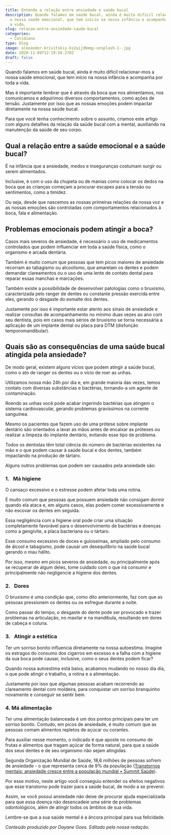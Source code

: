 ```yaml
---
title: Entenda a relação entre ansiedade e saúde bucal
description: Quando falamos em saúde bucal, ainda é muito difícil relacionar-mos
  a nossa saúde emocional, que tem início na nossa infância e acompanha por toda
  a vida.
slug: relacao-entre-ansiedade-saude-bucal
categories:
  - Cotidiano
type: blog
image: alexander-krivitskiy-ks2uijdbmqy-unsplash-1-.jpg
date: 2020-11-09T12:19:50.270Z
draft: false
---
```


Quando falamos em saúde bucal, ainda é muito difícil relacionar-mos a nossa saúde emocional, que tem início na nossa infância e acompanha por toda a vida.

Mas é importante lembrar que é através da boca que nos alimentamos, nos comunicamos e adquirimos diversos comportamentos, como ações de tensão. Justamente por isso que as nossas emoções podem impactar diretamente na nossa saúde bucal.

Para que você tenha conhecimento sobre o assunto, criamos este artigo com alguns detalhes da relação da saúde bucal com a mental, auxiliando na manutenção da saúde de seu corpo.

## Qual a relação entre a saúde emocional e a saúde bucal?

É na infância que a ansiedade, medos e inseguranças costumam surgir ou serem alimentados.

Inclusive, é com o uso da chupeta ou de manias como colocar os dedos na boca que as crianças começam a procurar escapes para a tensão ou sentimentos, como a timidez.

Ou seja, desde que nascemos as nossas primeiras relações da nossa voz e as nossas emoções são controladas com comportamentos relacionados à boca, fala e alimentação.

## Problemas emocionais podem atingir a boca?

Casos mais severos de ansiedade, é necessário o uso de medicamentos controlados que podem influenciar em toda a saúde física, como o organismo e arcada dentária.

Também é muito comum que pessoas que tem picos maiores de ansiedade recorram ao tabagismo ou alcoolismo, que amarelam os dentes e podem demandar clareamentos ou o uso de uma lente de contato dental para reparar essas manchas e marcações.

Também existe a possibilidade de desenvolver patologias como o bruxismo, caracterizada pelo ranger de dentes ou constante pressão exercida entre eles, gerando o desgaste do esmalte dos dentes.

Justamente por isso é importante estar atento aos sinais de ansiedade e realizar consultas de acompanhamento no mínimo duas vezes ao ano com seu dentista, pois em casos mais sérios de bruxismo se torna necessária a aplicação de um implante dental ou placa para DTM (disfunção temporomandibular).

## Quais são as consequências de uma saúde bucal atingida pela ansiedade?

De modo geral, existem alguns vícios que podem atingir a saúde bucal, como o ato de ranger os dentes ou o vício de roer as unhas.

Utilizamos nossa mão 24h por dia e, em grande maioria das vezes, temos contato com diversas substâncias e bactérias, tornando-a um agente de contaminação.

Roendo as unhas você pode acabar ingerindo bactérias que atingem o sistema cardiovascular, gerando problemas gravíssimos na corrente sanguínea.

Mesmo os pacientes que fazem uso de uma prótese sobre implante dentário são orientados a lavar as mãos antes de encaixar as próteses ou realizar a limpeza do implante dentário, evitando esse tipo de problema.

Todos os dentistas têm total ciência do número de bactérias existentes na mão e o que podem causar à saúde bucal e dos dentes, também impactando na produção de tártaro.

Alguns outros problemas que podem ser causados pela ansiedade são:

### 1.   Má higiene

O cansaço excessivo e o estresse podem afetar toda uma rotina.

É muito comum que pessoas que possuem ansiedade não consigam dormir quando ela ataca e, em alguns casos, elas podem comer excessivamente e não escovar os dentes em seguida.

Essa negligência com a higiene oral pode criar uma situação completamente favorável para o desenvolvimento de bactérias e doenças como a gengivite, a placa bacteriana ou o tártaro.

Esse consumo excessivo de doces e guloseimas, ampliado pelo consumo de álcool e tabagismo, pode causar um desequilíbrio na saúde bucal gerando o mau hálito.

Por isso, mesmo em picos severos de ansiedade, ou principalmente após se recuperar de algum deles, tome cuidado com o que irá consumir e principalmente não negligencie a higiene dos dentes.

### 2.   Dores

O bruxismo é uma condição que, como dito anteriormente, faz com que as pessoas pressionem os dentes ou os esfregue durante a noite.

Como passar do tempo, o desgaste do dente pode ser provocado e trazer problemas na articulação, no maxilar e na mandíbula, resultando em dores de cabeça e coluna.

### 3.   Atingir a estética

Ter um sorriso bonito influencia diretamente na nossa autoestima. Imagine os estragos do consumo dos cigarros em excesso e a falha com a higiene da sua boca pode causar, inclusive, como o seus dentes podem ficar?

Quando nossa autoestima está baixa, acabamos mudando no nosso dia dia, o que pode atingir o trabalho, a rotina e a alimentação.

Justamente por isso que algumas pessoas acabam recorrendo ao clareamento dental com moldeira, para conquistar um sorriso branquinho novamente e conseguir se sentir bem.

### 4. Má alimentação

Ter uma alimentação balanceada é um dos pontos principais para ter um sorriso bonito. Contudo, em picos de ansiedade, é muito comum que as pessoas comam alimentos repletos de açúcar ou corantes.

Para auxiliar nesse momento, o indicado é que aposte no consumo de frutas e alimentos que tragam açúcar de forma natural, para que a saúde dos seus dentes e de seu organismo não sejam atingidas.

Segunda Organização Mundial de Saúde, 18,6 milhões de pessoas sofrem de ansiedade - o que representa cerca de 9% da população ([Transtornos mentais: ansiedade cresce entre a população mundial • Summit Saúde](https://summitsaude.estadao.com.br/desafios-no-brasil/transtornos-mentais-ansiedade-cresce-entre-a-populacao/)).

Por esse motivo, neste artigo você conseguiu entender os efeitos negativos que esse transtorno pode trazer para a saúde bucal, de modo a se prevenir.

Assim, se você possui ansiedade não deixe de procurar ajuda especializada para que essa doença não desencadeie uma série de problemas odontológicos, além de atingir todos os âmbitos de sua vida.

Lembre-se que a sua saúde mental é a âncora principal para sua felicidade.

_Conteúdo produzido por Dayane Goes. Editado pela nossa redação._

